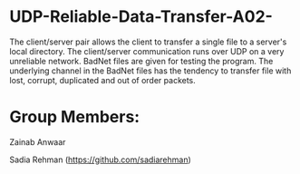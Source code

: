# UDP-Reliable-Data-Transfer-A02-
The client/server pair allows the client to transfer a single file to a server's local directory. The client/server communication runs over UDP on a very unreliable network.
BadNet files are given for testing the program. The underlying channel in the BadNet files has the tendency to transfer file with lost, corrupt, duplicated and out of order packets.
# Group Members:
Zainab Anwaar

Sadia Rehman (https://github.com/sadiarehman)
